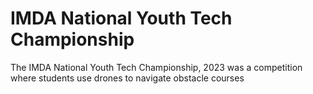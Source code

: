 # IMDA National Youth Tech Championship

The IMDA National Youth Tech Championship, 2023 was a competition where students use drones to navigate obstacle courses